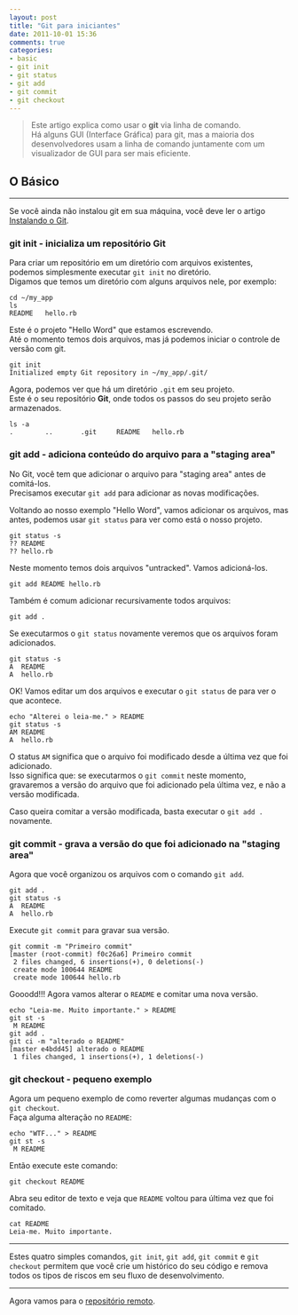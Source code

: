 ```yaml
---
layout: post
title: "Git para iniciantes"
date: 2011-10-01 15:36
comments: true
categories:
- basic
- git init
- git status
- git add
- git commit
- git checkout
---
```


> Este artigo explica como usar o **git** via linha de comando.  
> Há alguns GUI (Interface Gráfica) para git, mas a maioria dos desenvolvedores usam a linha de comando juntamente com um visualizador de GUI para ser mais eficiente.

## O Básico
---

Se você ainda não instalou git em sua máquina, você deve ler o artigo [Instalando o Git](/blog/2011/10/01/instalando-git/).

### git init - inicializa um repositório Git

Para criar um repositório em um diretório com arquivos existentes, podemos simplesmente executar `git init` no diretório.  
Digamos que temos um diretório com alguns arquivos nele, por exemplo:

    cd ~/my_app
    ls
    README   hello.rb

Este é o projeto "Hello Word" que estamos escrevendo.  
Até o momento temos dois arquivos, mas já podemos iniciar o controle de versão com git.

    git init
    Initialized empty Git repository in ~/my_app/.git/

Agora, podemos ver que há um diretório `.git` em seu projeto.  
Este é o seu repositório **Git**, onde todos os passos do seu projeto serão armazenados.

    ls -a
    .        ..       .git     README   hello.rb

### git add - adiciona conteúdo do arquivo para a "staging area"

No Git, você tem que adicionar o arquivo para "staging area" antes de comitá-los.  
Precisamos executar `git add` para adicionar as novas modificações.

Voltando ao nosso exemplo "Hello Word", vamos adicionar os arquivos, mas antes, podemos usar `git status` para ver como está o nosso projeto.

    git status -s
    ?? README
    ?? hello.rb

Neste momento temos dois arquivos "untracked". Vamos adicioná-los.

    git add README hello.rb

Também é comum adicionar recursivamente todos arquivos:

    git add .

Se executarmos o `git status` novamente veremos que os arquivos foram adicionados.

    git status -s
    A  README
    A  hello.rb

OK! Vamos editar um dos arquivos e executar o `git status` de para ver o que acontece.

    echo "Alterei o leia-me." > README
    git status -s
    AM README
    A  hello.rb

O status `AM` significa que o arquivo foi modificado desde a última vez que foi adicionado.  
Isso significa que: se executarmos o `git commit` neste momento, gravaremos a versão do arquivo que foi adicionado pela última vez, e não a versão modificada.  

Caso queira comitar a versão modificada, basta executar o `git add . ` novamente.

### git commit - grava a versão do que foi adicionado na "staging area"

Agora que você organizou os arquivos com o comando `git add`.

    git add .
    git status -s
    A  README
    A  hello.rb

Execute `git commit` para gravar sua versão.

    git commit -m "Primeiro commit"
    [master (root-commit) f0c26a6] Primeiro commit
     2 files changed, 6 insertions(+), 0 deletions(-)
     create mode 100644 README
     create mode 100644 hello.rb

Gooodd!!! Agora vamos alterar o `README` e comitar uma nova versão.

    echo "Leia-me. Muito importante." > README
    git st -s
     M README
    git add .
    git ci -m "alterado o README"
    [master e4bdd45] alterado o README
     1 files changed, 1 insertions(+), 1 deletions(-)

### git checkout - pequeno exemplo

Agora um pequeno exemplo de como reverter algumas mudanças com o `git checkout`.  
Faça alguma alteração no `README`:

    echo "WTF..." > README
    git st -s
     M README

Então execute este comando:

    git checkout README

Abra seu editor de texto e veja que `README` voltou para última vez que foi comitado.

    cat README 
    Leia-me. Muito importante.

---

Estes quatro simples comandos, `git init`, `git add`, `git commit` e `git checkout` permitem que você crie um histórico do seu código e remova todos os tipos de riscos em seu fluxo de desenvolvimento.

---

Agora vamos para o [repositório remoto](/blog/2011/10/01/repositorio-remoto/).